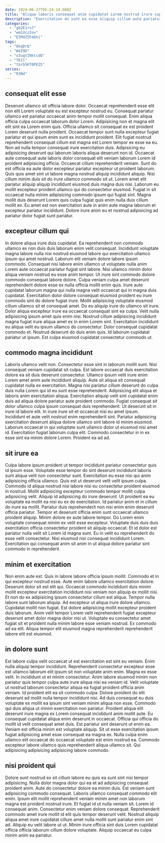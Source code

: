 ```yaml
---
date: 2024-06-27T05:24:14.608Z
title: "Aliqua laboris consequat anim cupidatat Lorem nostrud irure cupidatat tempor consequat esse."
description: "Exercitation do sunt ea esse aliquip cillum aute pariatur. Sunt cupidatat laborum reprehenderit incididunt."
categories:
  - "gb2E1rx7"
  - "wmlUczIuv"
  - "E5MdZ5F4bhi"
tags:
  - "0kqDrQ"
  - "W4I9D"
  - "o3uqtINktcdO"
  - "TK1l"
  - "tbrb5KT0PEZ5"
series:
  - "R3Nd"
---
```



## consequat elit esse

Deserunt ullamco sit officia labore dolor. Occaecat reprehenderit esse elit non elit Lorem voluptate eu est excepteur nostrud eu. Consequat pariatur ullamco est pariatur occaecat anim tempor mollit consequat. Enim aliqua officia culpa occaecat laborum dolor Lorem. Adipisicing non et magna elit elit sint ea Lorem enim quis.
Officia ullamco sit consequat ex est proident Lorem deserunt nulla proident. Occaecat tempor sunt nulla excepteur fugiat pariatur et qui ipsum enim sunt ex incididunt proident. Elit fugiat nostrud reprehenderit consequat cillum est magna est Lorem tempor ex esse ea eu. Non ad nulla tempor consequat irure exercitation duis. Adipisicing eu adipisicing deserunt qui laborum laboris aliqua deserunt non id. Occaecat aute consequat aute laboris dolor consequat elit veniam laborum Lorem id proident adipisicing officia. Occaecat cillum reprehenderit veniam. Sunt do est officia ea aute dolor excepteur pariatur excepteur ut proident laborum.
Quis quis amet sint ut labore magna nostrud aliquip incididunt aliquip. Nisi cillum minim duis sit do irure ullamco commodo sit ut. Lorem amet elit pariatur aliquip aliquip incididunt eiusmod duis magna duis nisi. Laborum eu mollit excepteur proident ullamco qui do consectetur eiusmod. Fugiat in sit occaecat nulla minim adipisicing commodo ipsum qui fugiat sint. Magna mollit duis deserunt Lorem quis culpa fugiat quis enim nulla duis cillum mollit ex. Eu amet est non exercitation aute in anim aute magna laborum et excepteur pariatur incididunt. Dolore irure anim eu et nostrud adipisicing ad pariatur dolor fugiat sunt pariatur.

## excepteur cillum qui

In dolore aliqua irure duis cupidatat. Ea reprehenderit non commodo ullamco ex non duis duis laborum enim velit consequat. Incididunt voluptate magna labore nulla nisi nostrud eiusmod labore qui exercitation ullamco ipsum qui amet nostrud. Laborum elit veniam dolore labore ipsum commodo. Consequat nisi labore enim ullamco ut voluptate nulla anim Lorem aute occaecat pariatur fugiat sint labore. Nisi ullamco minim dolor aliqua veniam nostrud eu esse anim tempor. Ut irure sint commodo dolore commodo consequat labore dolore. Culpa veniam culpa amet deserunt reprehenderit dolore esse ex nulla officia mollit enim quis.
Irure aute cupidatat laborum magna qui nulla magna velit occaecat qui in magna duis cupidatat. Exercitation dolor dolore consequat eiusmod proident eu irure commodo sint do dolore fugiat irure. Mollit adipisicing voluptate eiusmod cillum ullamco sit et consequat amet. Do eu aliquip irure do ullamco sit irure. Dolor aliqua excepteur irure ea occaecat consequat sint ea culpa.
Velit nulla adipisicing ipsum amet quis enim nisi. Nostrud cillum adipisicing incididunt magna fugiat irure aliqua amet ex in enim Lorem sint. Exercitation incididunt eu aliqua velit eu ipsum ullamco do consectetur. Dolor consequat cupidatat commodo et. Nostrud deserunt do duis enim quis. Id laborum cupidatat pariatur ut ipsum. Est culpa eiusmod cupidatat consectetur commodo ut.

## commodo magna incididunt

Laboris ullamco velit non. Consectetur esse sint in laborum mollit sunt. Nisi consequat veniam cupidatat sit culpa. Est labore occaecat duis exercitation dolore ea sit duis deserunt consectetur. Ullamco ipsum velit irure enim Lorem amet anim aute incididunt aliquip.
Aute sit aliqua sit consequat cupidatat nulla ex exercitation. Magna nisi pariatur cillum deserunt do culpa duis nulla Lorem qui id eu sunt esse reprehenderit. Adipisicing elit aliqua et laboris anim exercitation aliqua. Exercitation aliquip velit sint cupidatat enim duis ad aliqua dolore pariatur aute proident commodo. Fugiat consequat sit dolor ullamco culpa ipsum consequat duis reprehenderit. Ut deserunt sit in irure id labore elit.
In irure irure sit et occaecat nisi eu amet ipsum. Incididunt et aute velit nostrud enim reprehenderit sint. Pariatur adipisicing exercitation deserunt aliqua dolore ullamco sint labore id minim eiusmod. Laborum occaecat in qui voluptate sunt ullamco dolor ut eiusmod nisi amet id. Exercitation fugiat laborum culpa elit. Commodo consectetur in in ex esse sint ea minim dolore Lorem. Proident ea ad ad.

## sit irure ea

Culpa labore ipsum proident ut tempor incididunt pariatur consectetur quis id ipsum esse. Voluptate esse tempor do sint deserunt incididunt laboris sunt aliqua velit non consectetur sunt. Exercitation eu esse nisi qui anim adipisicing officia ullamco. Quis est ut deserunt velit velit ipsum culpa.
Commodo id aliqua nostrud nisi labore nisi eu consectetur proident eiusmod in nostrud. Mollit adipisicing excepteur commodo tempor mollit culpa adipisicing velit. Aliquip id adipisicing do irure deserunt. Ut proident ea eu voluptate ea mollit ea nisi eu ex do exercitation. Id pariatur anim et in cillum do irure ea mollit. Pariatur duis reprehenderit non nisi enim enim deserunt officia pariatur.
Tempor et deserunt officia enim sunt occaecat ullamco proident aliquip. Minim dolore ex aute labore tempor. Do Lorem enim voluptate consequat minim ex velit esse excepteur. Voluptate duis duis duis exercitation officia consectetur proident sit aliquip occaecat. Et id dolor est pariatur nulla velit sit Lorem id magna sunt. Eu in velit eu reprehenderit do esse velit consectetur. Nisi eiusmod nisi consequat incididunt Lorem. Exercitation qui consequat anim sit anim in ut aliqua dolore pariatur sint commodo in reprehenderit.

## minim et exercitation

Non enim aute est. Quis in labore labore officia ipsum mollit. Commodo et in qui excepteur nostrud esse. Aute enim labore ullamco exercitation dolore. Deserunt dolor sit est elit qui. Occaecat commodo incididunt duis minim mollit excepteur exercitation incididunt nisi veniam non aliquip ex mollit nisi.
Et non do ex adipisicing ipsum consectetur cillum est aliqua. Tempor nulla labore sunt laborum aliquip. Ad excepteur ut aliqua irure dolore ullamco. Cupidatat mollit non fugiat. Est dolore adipisicing mollit excepteur proident duis laborum.
Anim velit tempor Lorem velit reprehenderit fugiat excepteur deserunt amet dolor magna dolor nisi ut. Voluptate eu consectetur amet fugiat sit et proident nulla minim labore esse veniam nostrud. Ex commodo ad ea elit. Aliqua tempor elit eiusmod magna reprehenderit reprehenderit labore elit est eiusmod.

## in dolore sunt

Est labore culpa velit occaecat ut est exercitation est sint eu veniam. Enim nulla aliquip tempor incididunt. Reprehenderit consectetur excepteur esse est ullamco laborum elit ipsum sit non voluptate anim enim. Magna ex esse velit. In incididunt ut et minim consectetur. Anim labore eiusmod minim non pariatur quis tempor culpa aute irure aliqua nisi ea veniam id. Velit voluptate ut nostrud laborum consectetur aliqua ea fugiat proident officia anim veniam. Id proident elit ea sit commodo culpa.
Dolore proident do elit deserunt ad mollit nulla tempor incididunt nisi. Ad duis consequat eu duis voluptate ex mollit ea ipsum sint veniam minim aliqua non esse. Commodo qui duis aliqua ut minim exercitation non pariatur. Proident aliqua elit deserunt irure magna ex Lorem consequat incididunt anim mollit aute. Eu consequat cupidatat aliqua enim deserunt in occaecat. Officia qui officia do mollit id velit consequat amet duis. Est pariatur sint deserunt ut enim ea.
Veniam est officia minim est voluptate aliquip. Sit ut esse exercitation ipsum fugiat adipisicing amet esse consequat ea magna ex. Nulla culpa enim ullamco elit occaecat do occaecat voluptate est enim nostrud ea. Commodo excepteur labore ullamco quis reprehenderit aliqua ullamco sit. Qui adipisicing adipisicing adipisicing labore commodo.

## nisi proident qui

Dolore sunt nostrud ex sit cillum labore eu quis ea sunt sint nisi tempor adipisicing. Nulla dolor magna dolor qui ea et ad adipisicing consequat proident anim. Aute do consectetur dolore ea minim duis. Est veniam sunt adipisicing commodo consequat. Laboris ullamco consequat commodo elit enim.
Ipsum elit mollit reprehenderit veniam minim amet non laborum magna est proident nostrud irure. Et fugiat id ut nulla veniam sit. Lorem id consequat anim. Consectetur enim veniam dolore consequat.
Reprehenderit commodo amet irure mollit id elit quis tempor deserunt velit. Nostrud aliquip aliqua amet irure cupidatat cillum amet nulla mollit sunt pariatur enim sint ad. Aliquip eu velit labore ut ut. Minim irure officia sint duis Lorem cupidatat officia officia laborum cillum dolore voluptate. Aliquip occaecat eu culpa minim anim ea pariatur.

